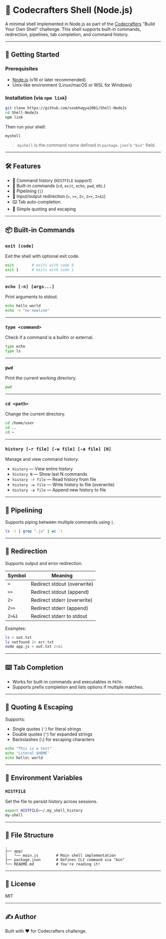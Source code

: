 # 🐚 Codecrafters Shell (Node.js)

A minimal shell implemented in Node.js as part of the [Codecrafters](https://codecrafters.io) "Build Your Own Shell" challenge. This shell supports built-in commands, redirection, pipelines, tab completion, and command history.

---

## 🚀 Getting Started

### Prerequisites

- [Node.js](https://nodejs.org) (v16 or later recommended)
- Unix-like environment (Linux/macOS or WSL for Windows)

### Installation (via `npm link`)

```bash
git clone https://github.com/soubhagya2001/Shell-NodeJs
cd Shell-NodeJs
npm link
```

Then run your shell:

```bash
myshell
```

> `myshell` is the command name defined in `package.json`'s `"bin"` field.

---

## 🛠️ Features

- 🔢 Command history (`HISTFILE` support)
- 🚪 Built-in commands (`cd`, `exit`, `echo`, `pwd`, etc.)
- 🔄 Pipelining (`|`)
- 📂 Input/output redirection (`>`, `>>`, `2>`, `2>>`, `2>&1`)
- ⌨️ Tab auto-completion
- 🧠 Simple quoting and escaping

---

## 📦 Built-in Commands

### `exit [code]`
Exit the shell with optional exit code.

```sh
exit        # exits with code 0
exit 1      # exits with code 1
```

---

### `echo [-n] [args...]`
Print arguments to stdout.

```sh
echo hello world
echo -n "no newline"
```

---

### `type <command>`
Check if a command is a builtin or external.

```sh
type echo
type ls
```

---

### `pwd`
Print the current working directory.

```sh
pwd
```

---

### `cd <path>`
Change the current directory.

```sh
cd /home/user
cd ..
cd ~
```

---

### `history [-r file] [-w file] [-a file] [N]`
Manage and view command history.

- `history` — View entire history
- `history N` — Show last N commands
- `history -r file` — Read history from file
- `history -w file` — Write history to file (overwrite)
- `history -a file` — Append new history to file

---

## 🔁 Pipelining

Supports piping between multiple commands using `|`.

```sh
ls -l | grep ".js" | wc -l
```

---

## 🔀 Redirection

Supports output and error redirection.

| Symbol    | Meaning                       |
|-----------|-------------------------------|
| `>`       | Redirect stdout (overwrite)   |
| `>>`      | Redirect stdout (append)      |
| `2>`      | Redirect stderr (overwrite)   |
| `2>>`     | Redirect stderr (append)      |
| `2>&1`    | Redirect stderr to stdout     |

Examples:

```sh
ls > out.txt
ls notfound 2> err.txt
node app.js > out.txt 2>&1
```

---

## ⌨️ Tab Completion

- Works for built-in commands and executables in `PATH`.
- Supports prefix completion and lists options if multiple matches.

---

## 🧠 Quoting & Escaping

Supports:

- Single quotes (`'`) for literal strings
- Double quotes (`"`) for expanded strings
- Backslashes (`\`) for escaping characters

```sh
echo "This is a test"
echo 'Literal $HOME'
echo hello\ world
```

---

## 🌿 Environment Variables

### `HISTFILE`
Set the file to persist history across sessions.

```sh
export HISTFILE=~/.my_shell_history
my-shell
```

---

## 📁 File Structure

```text
.
├── app/
│   └── main.js        # Main shell implementation
├── package.json       # Defines CLI command via "bin"
└── README.md          # You're reading it!
```

---

## 🤝 License

MIT

---

## ✍️ Author

Built with ❤️ for Codecrafters challenge.
